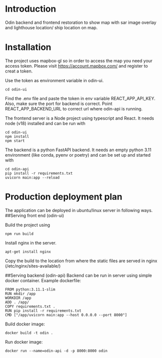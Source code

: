 # Introduction

Odin backend and frontend restoration to show map with sar image overlay and lighthouse location/ ship location on map.

# Installation
The project uses mapbox-gl so in order to access the map you need your access token.
Please visit https://account.mapbox.com/ and register to creat a token.

Use the token as environment variable in odin-ui. 
```
cd odin-ui
```
Find the .env file and paste the token in env variable REACT_APP_API_KEY. Also, make sure the port for backend is correct.
Point REACT_APP_BACKEND_URL to correct url where odin-api is running.

The frontend server is a Node project using typescript and React. It needs node (v18) installed and can be run with

```
cd odin-ui
npm install
npm start
```

The backend is a python FastAPI backend. It needs an empty python 3.11 environment (like conda, pyenv or poetry) and can be set up and started with

```
cd odin-api
pip install -r requirements.txt
uvicorn main:app --reload
```

# Production deployment plan
The application can be deployed in ubuntu/linux server in following ways.
##Serving front end (odin-ui)

Build the project using 
```
npm run build
```
Install nginx in the server.
```
apt-get install nginx
```
Copy the build to the location from where the static files are served in nginx (/etc/nginx/sites-available/)

##Serving backend (odin-api)
Backend can be run in server using simple docker container.
Example dockerfile:
```
FROM python:3.11.1-slim
RUN mkdir /app
WORKDIR /app
ADD . /app/
COPY requirements.txt .
RUN pip install -r requirements.txt
CMD ["/app/uvicorn main:app --host 0.0.0.0 --port 8000"]
```
Build docker image:
```
docker build -t odin .
```
Run docker image:
```
docker run --name=odin-api -d -p 8000:8000 odin
```